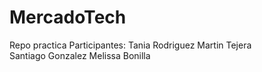 # MercadoTech
Repo practica
Participantes:
Tania Rodriguez
Martin Tejera    
Santiago Gonzalez
Melissa Bonilla
